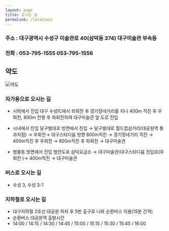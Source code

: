 ```yaml
---
layout: page
title: 오시는 길 
permalink: /location/
---
```


### 주소 : 대구광역시 수성구 미술관로 40(삼덕동 374) 대구미술관 부속동
### 전화 : 053-795-1555  053-795-1556

## 약도
![약도](http://evoka.github.io/images/map.png)

### 자가용으로 오시는 길
* 시외에서 진입
대구 수성IC에서 좌회전 후 경기장네거리를 지나 400m 직진 후 우회전, 800m 진행 후
좌회전하여 대구미술관 앞 도로 진입

* 시내에서 진입
달구벌대로 방면에서 진입 → 달구벌대로 월드컵삼거리(대공원역 통과지점) → 우회전→
대구스타디움 방향 800m직진 → 경기장네거리 직진 → 400m직진 후 우회전 → 800m직진 후 좌회전 → 대구미술관

* 범물동 방면에서 진입
범안도로 삼덕요금소 → 대구미술관/대구스타디움 진입로(우회전 )→ 400m직진 →
대구미술관



### 버스로 오시는 길
* 수성 3, 수성 3-1

### 지하철로 오시는 길
* 대구지하철 2호선 대공원 하차 후 5번 출구로 나와 순환버스 이용(15분 간격)
* 순환버스 대공원역 출발시간
* 14:00 / 14:15 / 14:30 / 14:45 / 15:00 / 15:15 / 15:30 / 15:45 / 16:00

